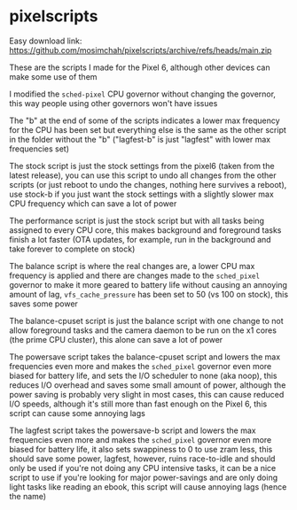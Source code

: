 # pixelscripts

Easy download link: https://github.com/mosimchah/pixelscripts/archive/refs/heads/main.zip

These are the scripts I made for the Pixel 6, although other devices can make some use of them

I modified the `sched-pixel` CPU governor without changing the governor, this way people using other governors won't have issues

The "b" at the end of some of the scripts indicates a lower max frequency for the CPU has been set but everything else is the same as the other script in the folder without the "b" ("lagfest-b" is just "lagfest" with lower max frequencies set)

The stock script is just the stock settings from the pixel6 (taken from the latest release), you can use this script to undo all changes from the other scripts (or just reboot to undo the changes, nothing here survives a reboot), use stock-b if you just want the stock settings with a slightly slower max CPU frequency which can save a lot of power

The performance script is just the stock script but with all tasks being assigned to every CPU core, this makes background and foreground tasks finish a lot faster (OTA updates, for example, run in the background and take forever to complete on stock)

The balance script is where the real changes are, a lower CPU max frequency is applied and there are changes made to the `sched_pixel` governor to make it more geared to battery life without causing an annoying amount of lag, `vfs_cache_pressure` has been set to 50 (vs 100 on stock), this saves some power

The balance-cpuset script is just the balance script with one change to not allow foreground tasks and the camera daemon to be run on the x1 cores (the prime CPU cluster), this alone can save a lot of power

The powersave script takes the balance-cpuset script and lowers the max frequencies even more and makes the `sched_pixel` governor even more biased for battery life, and sets the I/O scheduler to none (aka noop), this reduces I/O overhead and saves some small amount of power, although the power saving is probably very slight in most cases, this can cause reduced I/O speeds, although it's still more than fast enough on the Pixel 6, this script can cause some annoying lags

The lagfest script takes the powersave-b script and lowers the max frequencies even more and makes the `sched_pixel` governor even more biased for battery life, it also sets swappiness to 0 to use zram less, this should save some power, lagfest, however, ruins race-to-idle and should only be used if you're not doing any CPU intensive tasks, it can be a nice script to use if you're looking for major power-savings and are only doing light tasks like reading an ebook, this script will cause annoying lags (hence the name)
